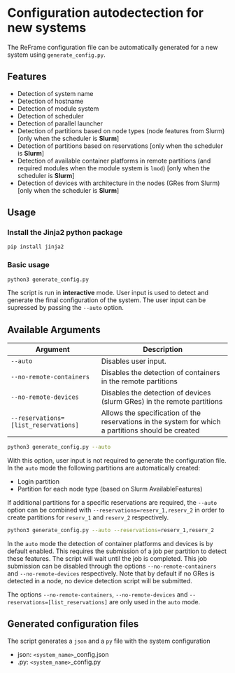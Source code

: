 # Configuration autodectection for new systems

The ReFrame configuration file can be automatically generated for a new system using ```generate_config.py```.

## Features

-   Detection of system name
-   Detection of hostname
-   Detection of module system 
-   Detection of scheduler
-   Detection of parallel launcher
-   Detection of partitions based on node types (node features from Slurm) [only when the scheduler is **Slurm**]
-   Detection of partitions based on reservations [only when the scheduler is **Slurm**]
-   Detection of available container platforms in remote partitions (and required modules when the module system is ```lmod```) [only when the scheduler is **Slurm**]
-   Detection of devices with architecture in the nodes (GRes from Slurm) [only when the scheduler is **Slurm**]

## Usage

### Install the Jinja2 python package

```sh
pip install jinja2
```

### Basic usage

```sh
python3 generate_config.py
```

The script is run in **interactive** mode. User input is used to detect and generate the final configuration of the system. The user input can be supressed by passing the ```--auto``` option.

## Available Arguments

| Argument                                            | Description                                                                 |
|-----------------------------------------------------|-----------------------------------------------------------------------------------------|
| `--auto`                                            | Disables user input. |
| `--no-remote-containers`                            | Disables the detection of containers in the remote partitions | 
| `--no-remote-devices`                               | Disables the detection of devices (slurm GRes) in the remote partitions |
| `--reservations=[list_reservations]`                | Allows the specification of the reservations in the system for which a partitions should be created |


```sh
python3 generate_config.py --auto
```

With this option, user input is not required to generate the configuration file. In the ```auto``` mode the following partitions are automatically created:

-   Login partition
-   Partition for each node type (based on Slurm AvailableFeatures)

If additional partitions for a specific reservations are required, the ```--auto``` option can be combined with ```--reservations=reserv_1,reserv_2``` in order to create partitions for ```reserv_1``` and ```reserv_2``` respectively.

```sh
python3 generate_config.py --auto --reservations=reserv_1,reserv_2
```

In the ```auto``` mode the detection of container platforms and devices is by default enabled. This requires the submission of a job per partition to detect these features. The script will wait until the job is completed. This job submission can be disabled through the options ```--no-remote-containers``` and ```--no-remote-devices``` respectively. Note that by default if no GRes is detected in a node, no device detection script will be submitted.

The options ```--no-remote-containers```, ```--no-remote-devices``` and ```--reservations=[list_reservations]``` are only used in the ```auto``` mode.

## Generated configuration files

The script generates a ```json``` and a ```py``` file with the system configuration

- json: ```<system_name>```_config.json
- .py: ```<system_name>```_config.py
